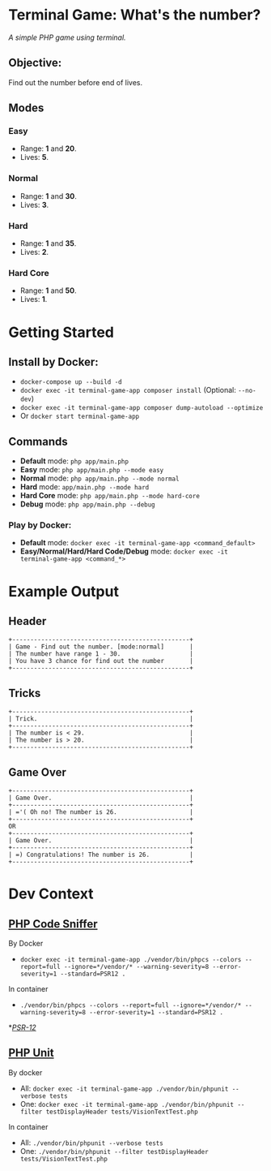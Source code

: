 # Terminal Game: What's the number?
*A simple PHP game using terminal.*

## Objective:
Find out the number before end of lives.

## Modes
### Easy
- Range: **1** and **20**.
- Lives: **5**.

### Normal
- Range: **1** and **30**.
- Lives: **3**.

### Hard
- Range: **1** and **35**.
- Lives: **2**.

### Hard Core
- Range: **1** and **50**.
- Lives: **1**.

# Getting Started
## Install by Docker:
- `docker-compose up --build -d`
- `docker exec -it terminal-game-app composer install` (Optional: `--no-dev`)
- `docker exec -it terminal-game-app composer dump-autoload --optimize`
- Or `docker start terminal-game-app`

## Commands
- **Default** mode: `php app/main.php`
- **Easy** mode: `php app/main.php --mode easy`
- **Normal** mode: `php app/main.php --mode normal`
- **Hard** mode: `app/main.php --mode hard`
- **Hard Core** mode: `php app/main.php --mode hard-core`
- **Debug** mode: `php app/main.php --debug`

### Play by Docker:
- **Default** mode: `docker exec -it terminal-game-app <command_default>`
- **Easy/Normal/Hard/Hard Code/Debug** mode: `docker exec -it terminal-game-app <command_*>`
# Example Output
## Header
```
+-------------------------------------------------+
| Game - Find out the number. [mode:normal]       |
| The number have range 1 - 30.                   |
| You have 3 chance for find out the number       |
+-------------------------------------------------+
```
## Tricks
```
+-------------------------------------------------+
| Trick.                                          |
+-------------------------------------------------+
| The number is < 29.                             |
| The number is > 20.                             |
+-------------------------------------------------+
```
## Game Over
```
+-------------------------------------------------+
| Game Over.                                      |
+-------------------------------------------------+
| ='( Oh no! The number is 26.                    |
+-------------------------------------------------+
OR
+-------------------------------------------------+
| Game Over.                                      |
+-------------------------------------------------+
| =) Congratulations! The number is 26.           |
+-------------------------------------------------+
```
# Dev Context

## [PHP Code Sniffer](https://github.com/squizlabs/PHP_CodeSniffer)
By Docker
- `docker exec -it terminal-game-app ./vendor/bin/phpcs --colors --report=full --ignore=*/vendor/* --warning-severity=8 --error-severity=1 --standard=PSR12 .`

In container
- `./vendor/bin/phpcs --colors --report=full --ignore=*/vendor/* --warning-severity=8 --error-severity=1 --standard=PSR12 .`

**[PSR-12](https://www.php-fig.org/psr/psr-12/)*

## [PHP Unit](https://phpunit.de/documentation.html)
By docker
- All: `docker exec -it terminal-game-app ./vendor/bin/phpunit --verbose tests`
- One: `docker exec -it terminal-game-app ./vendor/bin/phpunit --filter testDisplayHeader tests/VisionTextTest.php`

In container
- All: `./vendor/bin/phpunit --verbose tests`
- One: `./vendor/bin/phpunit --filter testDisplayHeader tests/VisionTextTest.php`
